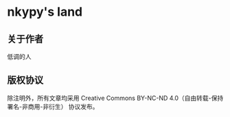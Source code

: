 # nkypy's land

## 关于作者
低调的人

## 版权协议
除注明外，所有文章均采用 Creative Commons BY-NC-ND 4.0（自由转载-保持署名-非商用-非衍生） 协议发布。
